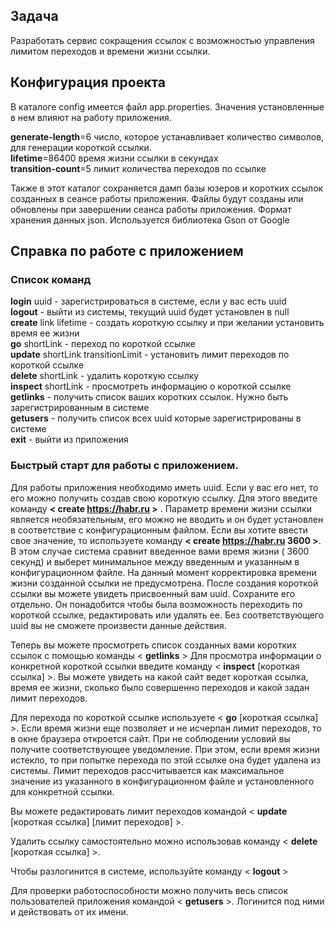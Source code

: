 ## Задача
Разработать сервис сокращения ссылок с возможностью управления лимитом переходов и времени жизни ссылки.

## Конфигурация проекта
В каталоге config имеется файл app.properties. Значения установленные в нем влияют на работу приложения.

**generate-length**=6  число, которое устанавливает количество символов, для генерации короткой ссылки.   
**lifetime**=86400 время жизни ссылки в секундах  
**transition-count**=5  лимит количества переходов по ссылке  

Также в этот каталог сохраняется дамп базы юзеров и коротких ссылок созданных в сеансе работы приложения.
Файлы будут созданы или обновлены при завершении сеанса работы приложения. Формат хранения данных json.
Используется библиотека Gson от Google

## Справка по работе с приложением
### Список команд
**login** uuid - зарегистрироваться в системе, если у вас есть uuid  
**logout** - выйти из системы, текущий uuid будет установлен в null  
**create** link lifetime - создать короткую ссылку и при желании установить время ее жизни  
**go** shortLink - переход по короткой ссылке  
**update** shortLink transitionLimit - установить лимит переходов по короткой ссылке     
**delete** shortLink - удалить короткую ссылку  
**inspect** shortLink - просмотреть информацию о короткой ссылке  
**getlinks** - получить список ваших коротких ссылок. Нужно быть зарегистрированным в системе     
**getusers** - получить список всех uuid которые зарегистрированы в системе  
**exit** - выйти из приложения

### Быстрый старт для работы с приложением. 
Для работы приложения необходимо иметь uuid. Если у вас его нет, то его можно получить создав свою короткую ссылку.
Для этого введите команду **< create https://habr.ru >** . Параметр времени жизни ссылки является необязательным, его можно не
вводить и он будет установлен в соответствие с конфигурационным файлом. Если вы хотите ввести свое значение, то используете
команду **< create https://habr.ru 3600 >**. В этом случае система сравнит введенное вами время жизни ( 3600 секунд) и выберет минимальное
между введенным и указанным в конфигурационном файле. На данный момент корректировка времени жизни созданной ссылки не предусмотрена.
После создания короткой ссылки вы можете увидеть присвоенный вам uuid. Сохраните его отдельно. Он понадобится чтобы была
возможность переходить по короткой ссылке, редактировать или удалять ее. Без соответствующего uuid вы не сможете произвести данные действия.

Теперь вы можете просмотреть список созданных вами коротких ссылок с помощью команды < **getlinks** >
Для просмотра информации о конкретной короткой ссылки введите команду < **inspect** [короткая ссылка] >. Вы можете увидеть на какой
сайт ведет короткая ссылка, время ее жизни, сколько было совершенно переходов и какой задан лимит переходов.

Для перехода по короткой ссылке используете < **go** [короткая ссылка] >. Если время жизни еще позволяет и не исчерпан лимит
переходов, то в окне браузера откроется сайт. При не соблюдении условий вы получите соответствующее уведомление. При этом, если
время жизни истекло, то при попытке перехода по этой ссылке она будет удалена из системы. Лимит переходов рассчитывается как
максимальное значение из указанного в конфигурационном файле и установленного для конкретной ссылки.

Вы можете редактировать лимит переходов командой < **update** [короткая ссылка] [лимит переходов] >.

Удалить ссылку самостоятельно можно использовав команду < **delete** [короткая ссылка] >.

Чтобы разлогинится в системе, используйте команду < **logout** >

Для проверки работоспособности можно получить весь список пользователей приложения командой < **getusers** >. Логинится под ними
и действовать от их имени.





